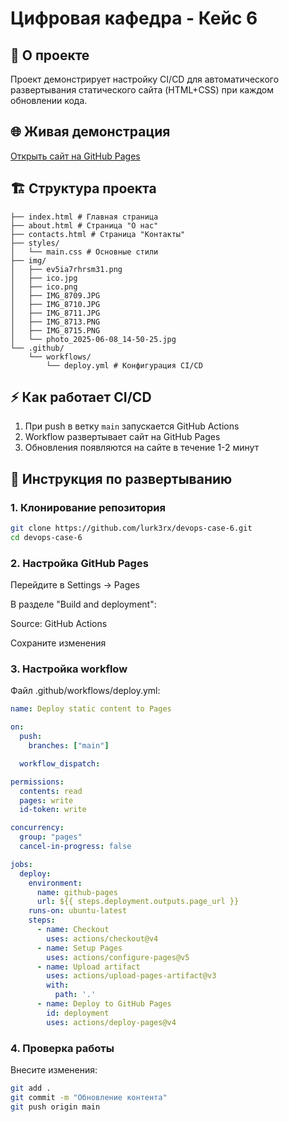 # Цифровая кафедра - Кейс 6


## 📌 О проекте
Проект демонстрирует настройку CI/CD для автоматического развертывания статического сайта (HTML+CSS) при каждом обновлении кода.

## 🌐 Живая демонстрация

[Открыть сайт на GitHub Pages](https://lurk3rx.github.io/devops-case-6/index.html)

## 🏗 Структура проекта
```
├── index.html # Главная страница
├── about.html # Страница "О нас"
├── contacts.html # Страница "Контакты"
├── styles/
│   └── main.css # Основные стили
├── img/
│   ├── ev5ia7rhrsm31.png
│   ├── ico.jpg
│   ├── ico.png
│   ├── IMG_8709.JPG
│   ├── IMG_8710.JPG
│   ├── IMG_8711.JPG
│   ├── IMG_8713.PNG
│   ├── IMG_8715.PNG
│   └── photo_2025-06-08_14-50-25.jpg
└── .github/
    └── workflows/
        └── deploy.yml # Конфигурация CI/CD
```

## ⚡ Как работает CI/CD
1. При push в ветку `main` запускается GitHub Actions
2. Workflow развертывает сайт на GitHub Pages
3. Обновления появляются на сайте в течение 1-2 минут

## 🚀 Инструкция по развертыванию

### 1. Клонирование репозитория
```bash
git clone https://github.com/lurk3rx/devops-case-6.git
cd devops-case-6
```
### 2. Настройка GitHub Pages
Перейдите в Settings → Pages

В разделе "Build and deployment":

Source: GitHub Actions

Сохраните изменения

### 3. Настройка workflow
Файл .github/workflows/deploy.yml:

```yml
name: Deploy static content to Pages

on:
  push:
    branches: ["main"]

  workflow_dispatch:

permissions:
  contents: read
  pages: write
  id-token: write

concurrency:
  group: "pages"
  cancel-in-progress: false

jobs:
  deploy:
    environment:
      name: github-pages
      url: ${{ steps.deployment.outputs.page_url }}
    runs-on: ubuntu-latest
    steps:
      - name: Checkout
        uses: actions/checkout@v4
      - name: Setup Pages
        uses: actions/configure-pages@v5
      - name: Upload artifact
        uses: actions/upload-pages-artifact@v3
        with:
          path: '.'
      - name: Deploy to GitHub Pages
        id: deployment
        uses: actions/deploy-pages@v4
```

### 4. Проверка работы
Внесите изменения:

```bash
git add .
git commit -m "Обновление контента"
git push origin main
```